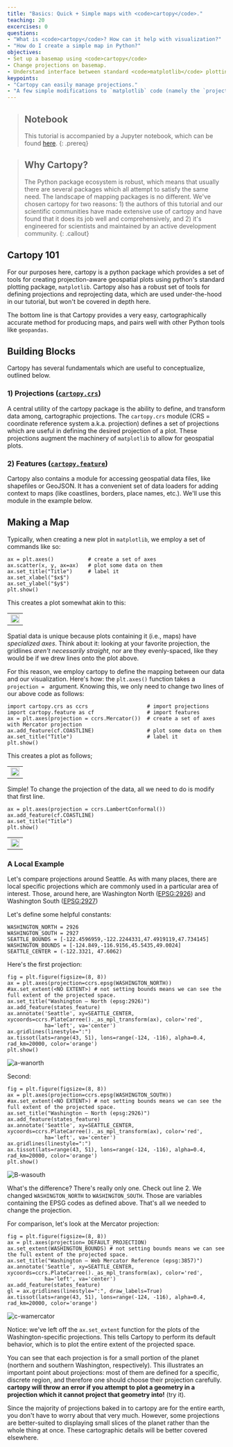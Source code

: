 ```yaml
---
title: "Basics: Quick + Simple maps with <code>cartopy</code>."
teaching: 20
excercises: 0
questions:
- "What is <code>cartopy</code>? How can it help with visualization?"
- "How do I create a simple map in Python?"
objectives:
- Set up a basemap using <code>cartopy</code>
- Change projections on basemap.
- Understand interface between standard <code>matplotlib</code> plotting and <code>cartopy</code>.
keypoints:
- "Cartopy can easily manage projections."
- "A few simple modifications to `matplotlib` code (namely the `projection` keyword) can turn any matplotlib plot into a spatially-aware one."
---
```


>## Notebook
>This tutorial is accompanied by a Jupyter notebook, which can be found [here](https://github.com/geohackweek/tutorial_contents/tree/master/visualization/notebooks).
{: .prereq}


>## Why Cartopy?
>The Python package ecosystem is robust, which means that usually there are several packages which all attempt to satisfy the same need. The landscape of mapping packages is no different. We've chosen cartopy for two reasons: 1) the authors of this tutorial and our scientific communities have made extensive use of cartopy and have found that it does its job well and comprehensively, and 2) it's engineered for scientists and maintained by an active development community.
{: .callout}

## Cartopy 101
For our purposes here, cartopy is a python package which provides a set of tools for creating projection-aware geospatial plots using python's standard plotting package, `matplotlib`. Cartopy also has a robust set of tools for defining projections and reprojecting data, which are used under-the-hood in our tutorial, but won't be covered in depth here.

The bottom line is that Cartopy provides a very easy, cartographically accurate method for producing maps, and pairs well with other Python tools like `geopandas`.

## Building Blocks
Cartopy has several fundamentals which are useful to conceptualize, outlined below.

### 1) Projections ([`cartopy.crs`](#))
A central utility of the cartopy package is the ability to define, and transform data among, cartographic projections. The `cartopy.crs` module (CRS = coordinate reference system a.k.a. projection) defines a set of projections which are useful in defining the desired projection of a plot. These projections augment the machinery of `matplotlib` to allow for geospatial plots.

### 2) Features ([`cartopy.feature`](#))
Cartopy also contains a module for accessing geospatial data files, like shapefiles or GeoJSON. It has a convenient set of data loaders for adding context to maps (like coastlines, borders, place names, etc.). We'll use this module in the example below.

## Making a Map
Typically, when creating a new plot in `matplotlib`, we employ a set of commands like so:

    ax = plt.axes()           # create a set of axes
    ax.scatter(x, y, ax=ax)   # plot some data on them
    ax.set_title("Title")     # label it
    ax.set_xlabel("$x$")
    ax.set_ylabel("$y$")
    plt.show()

This creates a plot somewhat akin to this:
<table align='center'>
    <tr align='center' style="width: 100%">
        <td>
            <img src="{{site.root}}/assets/img/test-plot.png" style="width: 100%"/>
        </td>
    </tr>
</table>

Spatial data is unique because plots containing it (i.e., maps) have *specialized axes*. Think about it: looking at your favorite projection, the gridlines *aren't necessarily straight*, nor are they evenly-spaced, like they would be if we drew lines onto the plot above.

For this reason, we employ cartopy to define the mapping between our data and our visualization. Here's how: the `plt.axes()` function takes a `projection = ` argument. Knowing this, we only need to change two lines of our above code as follows:

    import cartopy.crs as ccrs                   # import projections
    import cartopy.feature as cf                 # import features
    ax = plt.axes(projection = ccrs.Mercator())  # create a set of axes with Mercator projection
    ax.add_feature(cf.COASTLINE)                 # plot some data on them
    ax.set_title("Title")                        # label it
    plt.show()

This creates a plot as follows;

<table align='center'>
    <tr align='center' style="width: 100%">
        <td>
            <img src="{{site.root}}/assets/img/test-geo.png" style="width: 100%"/>
        </td>
    </tr>
</table>

Simple! To change the projection of the data, all we need to do is modify that first line.

    ax = plt.axes(projection = ccrs.LambertConformal())  
    ax.add_feature(cf.COASTLINE)                 
    ax.set_title("Title")                        
    plt.show()


<table align='center'>
    <tr align='center' style="width: 100%">
        <td>
            <img src="{{site.root}}/assets/img/test-lambert.png" style="width: 100%"/>
        </td>
    </tr>
</table>

### A Local Example

Let's compare projections around Seattle. As with many places, there are local specific projections which are commonly used in a particular area of interest. Those, around here, are Washington North ([EPSG:2926](http://epsg.io/2926)) and Washington South ([EPSG:2927](http://epsg.io/2927))

Let's define some helpful constants:

    WASHINGTON_NORTH = 2926
    WASHINGTON_SOUTH = 2927
    SEATTLE_BOUNDS = [-122.4596959,-122.2244331,47.4919119,47.734145]
    WASHINGTON_BOUNDS = [-124.849,-116.9156,45.5435,49.0024]
    SEATTLE_CENTER = (-122.3321, 47.6062)

Here's the first projection:

    fig = plt.figure(figsize=(8, 8))
    ax = plt.axes(projection=ccrs.epsg(WASHINGTON_NORTH))
    #ax.set_extent(<NO EXTENT>) # not setting bounds means we can see the full extent of the projected space.
    ax.set_title("Washington – North (epsg:2926)")
    ax.add_feature(states_feature)
    ax.annotate('Seattle', xy=SEATTLE_CENTER, xycoords=ccrs.PlateCarree()._as_mpl_transform(ax), color='red',
                ha='left', va='center')
    ax.gridlines(linestyle=":")
    ax.tissot(lats=range(43, 51), lons=range(-124, -116), alpha=0.4, rad_km=20000, color='orange')
    plt.show()

![a-wanorth]({{site.root}}/assets/img/wanorth.png)

Second:

    fig = plt.figure(figsize=(8, 8))
    ax = plt.axes(projection=ccrs.epsg(WASHINGTON_SOUTH))
    #ax.set_extent(<NO EXTENT>) # not setting bounds means we can see the full extent of the projected space.
    ax.set_title("Washington – North (epsg:2926)")
    ax.add_feature(states_feature)
    ax.annotate('Seattle', xy=SEATTLE_CENTER, xycoords=ccrs.PlateCarree()._as_mpl_transform(ax), color='red',
                ha='left', va='center')
    ax.gridlines(linestyle=":")
    ax.tissot(lats=range(43, 51), lons=range(-124, -116), alpha=0.4, rad_km=20000, color='orange')
    plt.show()

![B-wasouth]({{site.root}}/assets/img/wasouth.png)

What's the difference? There's really only one. Check out line 2. We changed `WASHINGTON_NORTH` to `WASHINGTON_SOUTH`. Those are variables containing the EPSG codes as defined above. That's all we needed to change the projection.

For comparison, let's look at the Mercator projection:

    fig = plt.figure(figsize=(8, 8))
    ax = plt.axes(projection=_DEFAULT_PROJECTION)
    ax.set_extent(WASHINGTON_BOUNDS) # not setting bounds means we can see the full extent of the projected space.
    ax.set_title("Washington – Web Mercator Reference (epsg:3857)")
    ax.annotate('Seattle', xy=SEATTLE_CENTER, xycoords=ccrs.PlateCarree()._as_mpl_transform(ax), color='red',
                ha='left', va='center')
    ax.add_feature(states_feature)
    gl = ax.gridlines(linestyle=":", draw_labels=True)
    ax.tissot(lats=range(43, 51), lons=range(-124, -116), alpha=0.4, rad_km=20000, color='orange')

![c-wamercator]({{site.root}}/assets/img/wamercator.png)

Notice: we've left off the `ax.set_extent` function for the plots of the Washington-specific projections. This tells Cartopy to perform its default behavior, which is to plot the entire extent of the projected space.

You can see that each projection is for a small portion of the planet (northern and southern Washington, respectively). This illustrates an important point about projections: most of them are defined for a specific, discrete region, and therefore one should choose their projection carefully. **cartopy will throw an error if you attempt to plot a geometry in a projection which it cannot project that geometry into!** (try it).

Since the majority of projections baked in to cartopy are for the entire earth, you don't have to worry about that very much. However, some projections are better-suited to displaying small slices of the planet rather than the whole thing at once. These cartographic details will be better covered elsewhere.
